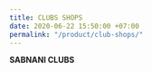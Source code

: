 ```yaml
---
title: CLUBS SHOPS
date: 2020-06-22 15:50:00 +07:00
permalink: "/product/club-shops/"
---
```


**SABNANI CLUBS**
